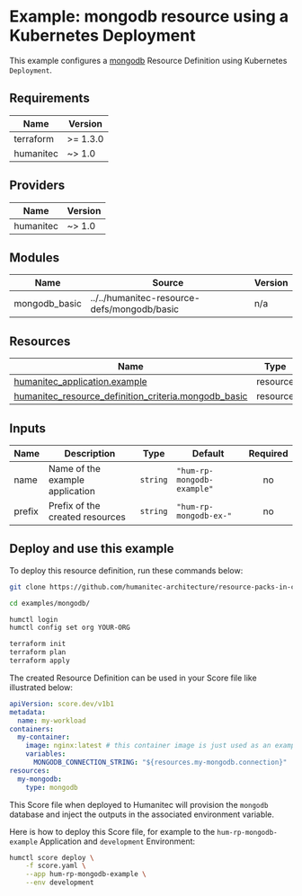 # Example: mongodb resource using a Kubernetes Deployment

This example configures a [mongodb](https://developer.humanitec.com/platform-orchestrator/reference/resource-types/#mongodb) Resource Definition using Kubernetes `Deployment`.

<!-- BEGIN_TF_DOCS -->
## Requirements

| Name | Version |
|------|---------|
| terraform | >= 1.3.0 |
| humanitec | ~> 1.0 |

## Providers

| Name | Version |
|------|---------|
| humanitec | ~> 1.0 |

## Modules

| Name | Source | Version |
|------|--------|---------|
| mongodb\_basic | ../../humanitec-resource-defs/mongodb/basic | n/a |

## Resources

| Name | Type |
|------|------|
| [humanitec_application.example](https://registry.terraform.io/providers/humanitec/humanitec/latest/docs/resources/application) | resource |
| [humanitec_resource_definition_criteria.mongodb_basic](https://registry.terraform.io/providers/humanitec/humanitec/latest/docs/resources/resource_definition_criteria) | resource |

## Inputs

| Name | Description | Type | Default | Required |
|------|-------------|------|---------|:--------:|
| name | Name of the example application | `string` | `"hum-rp-mongodb-example"` | no |
| prefix | Prefix of the created resources | `string` | `"hum-rp-mongodb-ex-"` | no |
<!-- END_TF_DOCS -->

## Deploy and use this example

To deploy this resource definition, run these commands below:
```bash
git clone https://github.com/humanitec-architecture/resource-packs-in-cluster

cd examples/mongodb/

humctl login
humctl config set org YOUR-ORG

terraform init
terraform plan
terraform apply
```

The created Resource Definition can be used in your Score file like illustrated below:
```yaml
apiVersion: score.dev/v1b1
metadata:
  name: my-workload
containers:
  my-container:
    image: nginx:latest # this container image is just used as an example, it's not talking to mongodb.
    variables:
      MONGODB_CONNECTION_STRING: "${resources.my-mongodb.connection}"
resources:
  my-mongodb:
    type: mongodb
```

This Score file when deployed to Humanitec will provision the `mongodb` database and inject the outputs in the associated environment variable.

Here is how to deploy this Score file, for example to the `hum-rp-mongodb-example` Application and `development` Environment:
```bash
humctl score deploy \
    -f score.yaml \
    --app hum-rp-mongodb-example \
    --env development
```